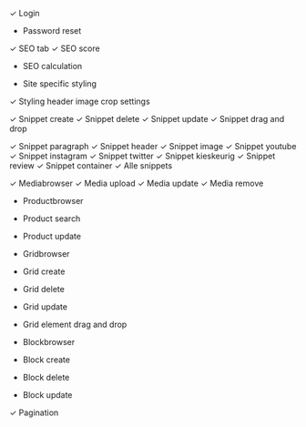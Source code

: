 ✓ Login
- Password reset

✓ SEO tab
✓ SEO score
- SEO calculation

- Site specific styling

✓ Styling header image crop settings

✓ Snippet create
✓ Snippet delete
✓ Snippet update
✓ Snippet drag and drop

✓ Snippet paragraph
✓ Snippet header
✓ Snippet image
✓ Snippet youtube
✓ Snippet instagram
✓ Snippet twitter
✓ Snippet kieskeurig
✓ Snippet review
✓ Snippet container
✓ Alle snippets

✓ Mediabrowser
✓ Media upload
✓ Media update
✓ Media remove

- Productbrowser
- Product search
- Product update

- Gridbrowser
- Grid create
- Grid delete
- Grid update
- Grid element drag and drop

- Blockbrowser
- Block create
- Block delete
- Block update

✓ Pagination

